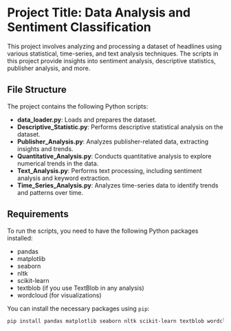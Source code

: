 # Project Title: Data Analysis and Sentiment Classification

This project involves analyzing and processing a dataset of headlines using various statistical, time-series, and text analysis techniques. The scripts in this project provide insights into sentiment analysis, descriptive statistics, publisher analysis, and more.

## File Structure
The project contains the following Python scripts:

- **data_loader.py**: Loads and prepares the dataset.
- **Descriptive_Statistic.py**: Performs descriptive statistical analysis on the dataset.
- **Publisher_Analysis.py**: Analyzes publisher-related data, extracting insights and trends.
- **Quantitative_Analysis.py**: Conducts quantitative analysis to explore numerical trends in the data.
- **Text_Analysis.py**: Performs text processing, including sentiment analysis and keyword extraction.
- **Time_Series_Analysis.py**: Analyzes time-series data to identify trends and patterns over time.

## Requirements

To run the scripts, you need to have the following Python packages installed:

- pandas
- matplotlib
- seaborn
- nltk
- scikit-learn
- textblob (if you use TextBlob in any analysis)
- wordcloud (for visualizations)

You can install the necessary packages using `pip`:

```bash
pip install pandas matplotlib seaborn nltk scikit-learn textblob wordcloud
